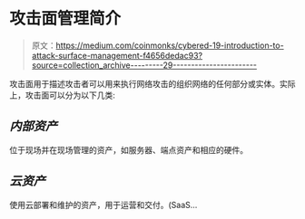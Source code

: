 # 攻击面管理简介

> 原文：<https://medium.com/coinmonks/cybered-19-introduction-to-attack-surface-management-f4656dedac93?source=collection_archive---------29----------------------->

攻击面用于描述攻击者可以用来执行网络攻击的组织网络的任何部分或实体。实际上，攻击面可以分为以下几类:

## ***内部资产***

位于现场并在现场管理的资产，如服务器、端点资产和相应的硬件。

## ***云资产***

使用云部署和维护的资产，用于运营和交付。(SaaS…